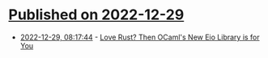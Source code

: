 # [Published on 2022-12-29](index.md)

* [2022-12-29, 08:17:44](https://lobste.rs/s/8u6hbc/love_rust_then_ocaml_s_new_eio_library_is) - [Love Rust? Then OCaml's New Eio Library is for You](https://tarides.com/blog/2022-12-27-love-rust-then-ocaml-s-new-eio-library-is-for-you)
